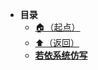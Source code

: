 * **目录**
  * [🏠（起点）](/study/README)
  * [⬆️（返回）](/study/工作/README)
  * [**若依系统仿写**](/study/工作/前端/若依系统仿写/README)